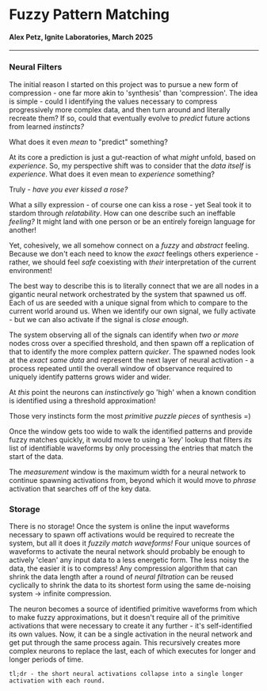 # Fuzzy Pattern Matching
#### Alex Petz, Ignite Laboratories, March 2025

---

### Neural Filters

The initial reason I started on this project was to pursue a new form of compression - one far more akin to 'synthesis'
than 'compression'.  The idea is simple - could I identifying the values necessary to compress progressively more complex 
data, and then turn around and literally recreate them?  If so, could that eventually evolve to _predict_ future actions 
from learned _instincts?_

What does it even _mean_ to "predict" something?

At its core a prediction is just a gut-reaction of what _might_ unfold, based on _experience_.  So, my perspective shift
was to consider that the _data itself_ is _experience_.  What does it even mean to _experience_ something?

Truly - _have you ever kissed a rose?_

What a silly expression - of course one can kiss a rose - yet Seal took it to stardom through _relatability_.  How can
one describe such an ineffable _feeling?_  It might land with one person or be an entirely foreign language for another!

Yet, cohesively, we all somehow connect on a _fuzzy_ and _abstract_ feeling.  Because we don't each need to know the
_exact_ feelings others experience - rather, we should feel _safe_ coexisting with _their_ interpretation of the current
environment!

The best way to describe this is to literally connect that we are all nodes in a gigantic neural network orchestrated
by the system that spawned us off.  Each of us are seeded with a unique signal from which to compare to the current
world around us.  When we identify our own signal, we fully activate - but we can also activate if the signal is _close
enough_.

The system observing all of the signals can identify when _two or more_ nodes cross over a specified threshold, and then
spawn off a replication of that to identify the more complex pattern _quicker_.  The spawned nodes look at the _exact same
data_ and represent the next layer of neural activation - a process repeated until the overall window of observance
required to uniquely identify patterns grows wider and wider.

At _this_ point the neurons can _instinctively_ go 'high' when a known condition is identified using a threshold approximation!

Those very instincts form the most _primitive puzzle pieces_ of synthesis =)

Once the window gets too wide to walk the identified patterns and provide fuzzy matches quickly, it would move to using
a 'key' lookup that filters _its_ list of identifiable waveforms by only processing the entries that match the start of the
data.

The _measurement_ window is the maximum width for a neural network to continue spawning activations from, beyond which it would
move to _phrase_ activation that searches off of the key data.

### Storage

There is no storage!  Once the system is online the input waveforms necessary to spawn off activations would be required to
recreate the system, but all it does it _fuzzily match waveforms!_  Four unique sources of waveforms to activate the neural
network should probably be enough to actively 'clean' any input data to a less energetic form.  The less noisy the data,
the easier it is to compress!  Any compression algorithm that can shrink the data length after a round of _neural filtration_ 
can be reused cyclically to shrink the data to its shortest form using the same de-noising system -> infinite compression.

The neuron becomes a source of identified primitive waveforms from which to make fuzzy approximations, but it doesn't
require all of the primitive activations that were necessary to create it any further - it's self-identified its own values.
Now, it can be a single activation in the neural network and get put through the same process again.  This recursively creates
more complex neurons to replace the last, each of which executes for longer and longer periods of time.

    tl;dr - the short neural activations collapse into a single longer activation with each round.